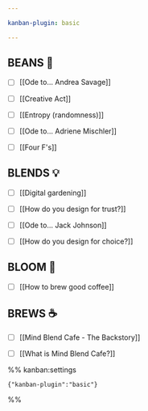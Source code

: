 ```yaml
---

kanban-plugin: basic

---
```


## BEANS 🫘

- [ ] [[Ode to... Andrea Savage]]
- [ ] [[Creative Act]]
- [ ] [[Entropy (randomness)]]
- [ ] [[Ode to... Adriene Mischler]]
- [ ] [[Four F's]]


## BLENDS 💡

- [ ] [[Digital gardening]]
- [ ] [[How do you design for trust?]]
- [ ] [[Ode to... Jack Johnson]]
- [ ] [[How do you design for choice?]]


## BLOOM 🌱

- [ ] [[How to brew good coffee]]


## BREWS ☕️

- [ ] [[Mind Blend Cafe - The Backstory]]
- [ ] [[What is Mind Blend Cafe?]]




%% kanban:settings
```
{"kanban-plugin":"basic"}
```
%%